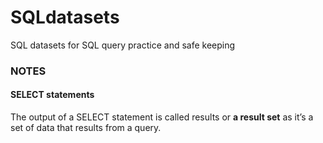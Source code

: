 # SQLdatasets
SQL datasets for SQL query practice and safe keeping



### NOTES







#### SELECT statements

The output of a SELECT statement is called results or **a result set** as it’s a set of data that results from a query.















